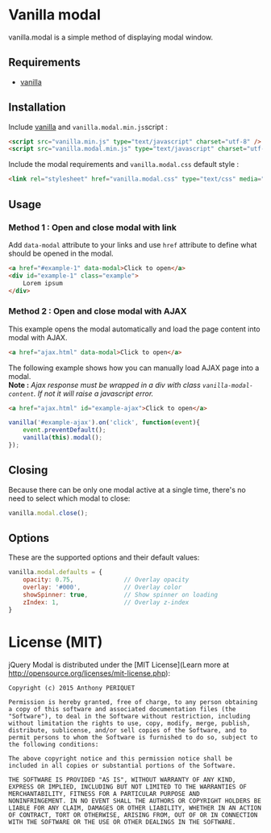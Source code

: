 # Vanilla modal

vanilla.modal is a simple method of displaying modal window.

## Requirements

* [vanilla](https://github.com/xylphid/vanilla)

## Installation

Include [vanilla](https://github.com/xylphid/vanilla) and `vanilla.modal.min.js`script :
```html
<script src="vanilla.min.js" type="text/javascript" charset="utf-8" />
<script src="vanilla.modal.min.js" type="text/javascript" charset="utf-8" />
```

Include the modal requirements and `vanilla.modal.css` default style :
```html
<link rel="stylesheet" href="vanilla.modal.css" type="text/css" media="screen" />
```

## Usage

### Method 1 : Open and close modal with link

Add `data-modal` attribute to your links and use `href` attribute to define what should be opened in the modal.
```html
<a href="#example-1" data-modal>Click to open</a>
<div id="example-1" class="example">
    Lorem ipsum
</div>
```

### Method 2 : Open and close modal with AJAX

This example opens the modal automatically and load the page content into modal with AJAX.
```html
<a href="ajax.html" data-modal>Click to open</a>
```

The following example shows how you can manually load AJAX page into a modal.<br />
__Note :__ _Ajax response must be wrapped in a div with class `vanilla-modal-content`. If not it will raise a javascript error._
```html
<a href="ajax.html" id="example-ajax">Click to open</a>
```

```js
vanilla('#example-ajax').on('click', function(event){
    event.preventDefault();
    vanilla(this).modal();
});
```

## Closing

Because there can be only one modal active at a single time, there's no need to select which modal to close:
```js
vanilla.modal.close();
```

## Options

These are the supported options and their default values:
```js
vanilla.modal.defaults = {
    opacity: 0.75,              // Overlay opacity
    overlay: '#000',            // Overlay color
    showSpinner: true,          // Show spinner on loading
    zIndex: 1,                  // Overlay z-index
}
```

# License (MIT)

jQuery Modal is distributed under the [MIT License](Learn more at http://opensource.org/licenses/mit-license.php):

    Copyright (c) 2015 Anthony PERIQUET

    Permission is hereby granted, free of charge, to any person obtaining
    a copy of this software and associated documentation files (the
    "Software"), to deal in the Software without restriction, including
    without limitation the rights to use, copy, modify, merge, publish,
    distribute, sublicense, and/or sell copies of the Software, and to
    permit persons to whom the Software is furnished to do so, subject to
    the following conditions:

    The above copyright notice and this permission notice shall be
    included in all copies or substantial portions of the Software.

    THE SOFTWARE IS PROVIDED "AS IS", WITHOUT WARRANTY OF ANY KIND,
    EXPRESS OR IMPLIED, INCLUDING BUT NOT LIMITED TO THE WARRANTIES OF
    MERCHANTABILITY, FITNESS FOR A PARTICULAR PURPOSE AND
    NONINFRINGEMENT. IN NO EVENT SHALL THE AUTHORS OR COPYRIGHT HOLDERS BE
    LIABLE FOR ANY CLAIM, DAMAGES OR OTHER LIABILITY, WHETHER IN AN ACTION
    OF CONTRACT, TORT OR OTHERWISE, ARISING FROM, OUT OF OR IN CONNECTION
    WITH THE SOFTWARE OR THE USE OR OTHER DEALINGS IN THE SOFTWARE.